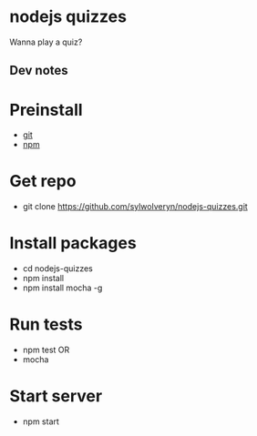 # nodejs quizzes
Wanna play a quiz?


## Dev notes
# Preinstall
* [git](https://git-scm.com/downloads)
* [npm](https://nodejs.org/en/download/)

# Get repo
* git clone https://github.com/sylwolveryn/nodejs-quizzes.git

# Install packages
* cd nodejs-quizzes
* npm install
* npm install mocha -g

# Run tests
* npm test
OR
* mocha

# Start server
* npm start

